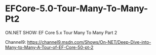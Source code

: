# EFCore-5.0-Tour-Many-To-Many-Pt2
ON.NET SHOW: EF Core 5.x Tour Many To Many Part 2 

Channel9: 
https://channel9.msdn.com/Shows/On-NET/Deep-Dive-into-Many-to-Many-A-Tour-of-EF-Core-50-pt-2
